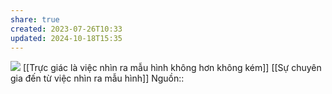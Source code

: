 ```yaml
---
share: true
created: 2023-07-26T10:33
updated: 2024-10-18T15:35
---
```

![](https://upload.wikimedia.org/wikipedia/commons/thumb/5/57/Competence_Hierarchy_adapted_from_Noel_Burch_by_Igor_Kokcharov.svg/440px-Competence_Hierarchy_adapted_from_Noel_Burch_by_Igor_Kokcharov.svg.png) 
[[Trực giác là việc nhìn ra mẫu hình không hơn không kém]]
[[Sự chuyên gia đến từ việc nhìn ra mẫu hình]]
Nguồn::
